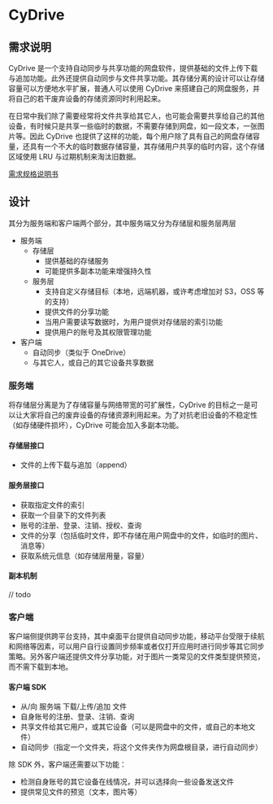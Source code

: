 # CyDrive

## 需求说明
CyDrive 是一个支持自动同步与共享功能的网盘软件，提供基础的文件上传下载与追加功能。此外还提供自动同步与文件共享功能。其存储分离的设计可以让存储容量可以方便地水平扩展，普通人可以使用 CyDrive 来搭建自己的网盘服务，并将自己的若干废弃设备的存储资源同时利用起来。

在日常中我们除了需要经常将文件共享给其它人，也可能会需要共享给自己的其他设备，有时候只是共享一些临时的数据，不需要存储到网盘，如一段文本，一张图片等。因此 CyDrive 也提供了这样的功能，每个用户除了具有自己的网盘存储容量，还具有一个不大的临时数据存储容量，其存储用户共享的临时内容，这个存储区域使用 LRU 与过期机制来淘汰旧数据。

[需求规格说明书](docs/需求规格说明书.md)

## 设计
其分为服务端和客户端两个部分，其中服务端又分为存储层和服务层两层
- 服务端
  - 存储层
    - 提供基础的存储服务
    - 可能提供多副本功能来增强持久性
  - 服务层
    - 支持自定义存储目标（本地，远端机器，或许考虑增加对 S3，OSS 等的支持）
    - 提供文件的分享功能
    - 当用户需要读写数据时，为用户提供对存储层的索引功能
    - 提供用户的账号及其权限管理功能
- 客户端
  - 自动同步（类似于 OneDrive）
  - 与其它人，或自己的其它设备共享数据

### 服务端

将存储层分离是为了存储容量与网络带宽的可扩展性，CyDrive 的目标之一是可以让大家将自己的废弃设备的存储资源利用起来。为了对抗老旧设备的不稳定性（如存储硬件损坏），CyDrive 可能会加入多副本功能。
#### 存储层接口

- 文件的上传下载与追加（append）

#### 服务层接口
- 获取指定文件的索引
- 获取一个目录下的文件列表
- 账号的注册、登录、注销、授权、查询
- 文件的分享（包括临时文件，即不存储在用户网盘中的文件，如临时的图片、消息等）
- 获取系统元信息（如存储层用量，容量）

#### 副本机制
// todo

### 客户端
客户端侧提供跨平台支持，其中桌面平台提供自动同步功能，移动平台受限于续航和网络等因素，可以用户自行设置同步频率或者仅打开应用时进行同步等其它同步策略。另外客户端还提供文件分享功能，对于图片一类常见的文件类型提供预览，而不需下载到本地。

#### 客户端 SDK
- 从/向 服务端 下载/上传/追加 文件
- 自身账号的注册、登录、注销、查询
- 共享文件给其它用户，或其它设备（可以是网盘中的文件，或自己的本地文件）
- 自动同步（指定一个文件夹，将这个文件夹作为网盘根目录，进行自动同步）

除 SDK 外，客户端还需要以下功能：
- 检测自身账号的其它设备在线情况，并可以选择向一些设备发送文件
- 提供常见文件的预览（文本，图片等）


